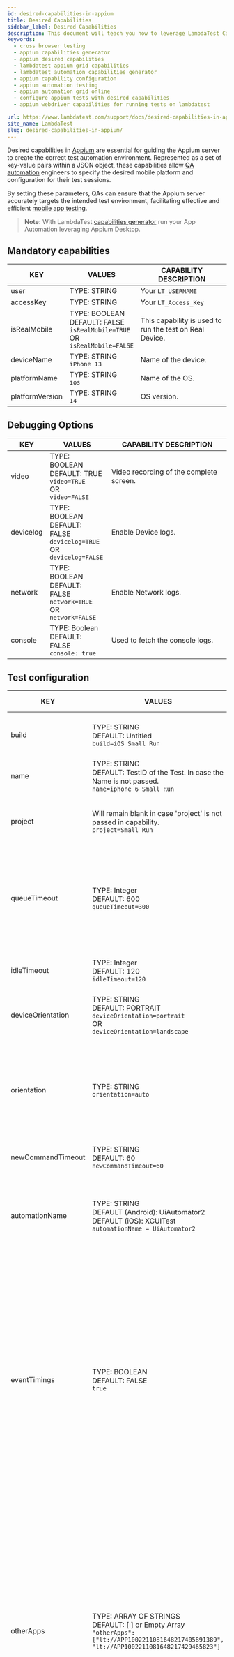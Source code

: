 ```yaml
---
id: desired-capabilities-in-appium
title: Desired Capabilities 
sidebar_label: Desired Capabilities
description: This document will teach you how to leverage LambdaTest Capability Generator to easily for declaring desired capabilities in Appium to run your App Automation leveraging Appium Desktop.
keywords:
  - cross browser testing
  - appium capabilities generator
  - appium desired capabilities
  - lambdatest appium grid capabilities
  - lambdatest automation capabilities generator
  - appium capability configuration
  - appium automation testing
  - appium automation grid online
  - configure appium tests with desired capabilities
  - appium webdriver capabilities for running tests on lambdatest

url: https://www.lambdatest.com/support/docs/desired-capabilities-in-appium/
site_name: LambdaTest
slug: desired-capabilities-in-appium/
---
```


<script type="application/ld+json"
      dangerouslySetInnerHTML={{ __html: JSON.stringify({
       "@context": "https://schema.org",
        "@type": "BreadcrumbList",
        "itemListElement": [{
          "@type": "ListItem",
          "position": 1,
          "name": "Home",
          "item": "https://www.lambdatest.com"
        },{
          "@type": "ListItem",
          "position": 2,
          "name": "Support",
          "item": "https://www.lambdatest.com/support/docs/"
        },{
          "@type": "ListItem",
          "position": 3,
          "name": "Desired Capabilities In appium",
          "item": "https://www.lambdatest.com/support/docs/desired-capabilities-in-appium/"
        }]
      })
    }}
></script>
Desired capabilities in [Appium](https://www.lambdatest.com/appium) are essential for guiding the Appium server to create the correct test automation environment. Represented as a set of key-value pairs within a JSON object, these capabilities allow [QA automation](https://www.lambdatest.com/blog/qa-automation/) engineers to specify the desired mobile platform and configuration for their test sessions. 

By setting these parameters, QAs can ensure that the Appium server accurately targets the intended test environment, facilitating effective and efficient [mobile app testing](https://www.lambdatest.com/mobile-app-testing). 

> **Note:** With LambdaTest [capabilities generator](https://www.lambdatest.com/capabilities-generator/) run your App Automation leveraging Appium Desktop.

<div class="desired-capabilities-page">

## Mandatory capabilities
| KEY | VALUES | CAPABILITY DESCRIPTION |
|-----|------- | ---------------------- |
| user | TYPE: STRING | Your `LT_USERNAME` |
| accessKey | TYPE: STRING | Your `LT_Access_Key`|
| isRealMobile | TYPE: BOOLEAN <br/>DEFAULT: FALSE<br/>`isRealMobile=TRUE` <br/>OR<br/>`isRealMobile=FALSE` | This capability is used to run the test on Real Device. |
| deviceName | TYPE: STRING <br/> `iPhone 13` | Name of the device.
| platformName | TYPE: STRING <br/> `ios` | Name of the OS. |
| platformVersion    | TYPE: STRING <br/> `14` | OS version. |

## Debugging Options
| KEY | VALUES | CAPABILITY DESCRIPTION |
|-----|--------| -----------------------|
| video | TYPE: BOOLEAN <br/> DEFAULT: TRUE <br/> `video=TRUE` <br/> OR <br/> `video=FALSE` | Video recording of the complete screen. |
| devicelog | TYPE: BOOLEAN <br/> DEFAULT: FALSE <br/> `devicelog=TRUE` <br/> OR <br/> `devicelog=FALSE` | Enable Device logs. |
| network | TYPE: BOOLEAN <br/> DEFAULT: FALSE <br/> `network=TRUE` <br/> OR <br/> `network=FALSE` | Enable Network logs. |
| console | TYPE: Boolean<br/> DEFAULT: FALSE <br/>`console: true` | Used to fetch the console logs.|

## Test configuration
| KEY | VALUES | CAPABILITY DESCRIPTION |
|-----|--------| -----------------------|
| build | TYPE: STRING <br/> DEFAULT: Untitled <br/> `build=iOS Small Run` | You can group your tests like a job containing multiple tests. |
| name | TYPE: STRING <br/> DEFAULT: TestID of the Test. In case the Name is not passed. <br/> `name=iphone 6 Small Run` | Name of your test. |
| project | Will remain blank in case 'project' is not passed in capability. <br/> `project=Small Run` | You can group your builds like a project containing multiple jobs. |
| queueTimeout | TYPE: Integer <br/> DEFAULT: 600 <br/> `queueTimeout=300` | This capability can be used to modify the Queue timeout value within a range. queueTimeout Range : 300-900. |
| idleTimeout | TYPE: Integer <br/> DEFAULT: 120 <br/> `idleTimeout=120` | This capability can be used to modify the timeout value. |
| deviceOrientation | TYPE: STRING <br/> DEFAULT: PORTRAIT <br/> `deviceOrientation=portrait` <br/> OR <br/> `deviceOrientation=landscape` | Change the screen orientation of the device. |
| orientation | TYPE: STRING <br/> `orientation=auto` | This capability allows the app or browser to automatically adjust its display based on the physical orientation of the device. |
| newCommandTimeout | TYPE: STRING <br/> DEFAULT: 60 <br/> `newCommandTimeout=60` | | How long (in seconds) Appium will wait for a new command from the client before assuming the client quit and ending the session. |
| automationName | TYPE: STRING <br/> DEFAULT (Android): UiAutomator2 <br/> DEFAULT (iOS): XCUITest <br/> `automationName = UiAutomator2` | Choose which automation engine you'd like to use. <br/> Android - `UiAutomator2`, `Flutter`. <br/> iOS - `XCUITest`, `Flutter`. |
| eventTimings | TYPE: BOOLEAN <br/> DEFAULT: FALSE <br/> `true` | Enable or disable the reporting of the timings for various Appium-internal events (e.g., the start and end of each command, etc.). To enable, use true. The timings are then reported as events property on response to querying the current session. See the event timing docs for the the structure of this response. |
| otherApps | TYPE: ARRAY OF STRINGS <br/> DEFAULT: [ ] or Empty Array <br/> `"otherApps":` <br/> `["lt://APP1002211081648217405891389",` <br/> `"lt://APP1002211081648217429465823"]` | Accepts a list of App URLs returned after uploading an app on the LambdaTest servers. <br/> Conditions to be satisfied:<br/>1. App should also be passed if "otherApps" is passed.<br/> 2. Length of app URL <br/>array &le; 3.<br/>3. At max 3 other apps can be installed.<br/>4. App should not be present inside 'otherApp' array.<br/>5. No duplicates in ‘otherApp’ array. |
| globalHttpProxy | TYPE: BOOLEAN <br/> DEFAULT: FALSE <br/>  globalHttpProxy = true | This is only for Android specific applications and devices. <br/> If the customer’s app requires Proxy to enable Data Transfer that is not possible otherwise, they can reach out to the CS & LT will enable it for them from BE.This is not available for customers directly unless set from BE by LT. |
| region | TYPE: STRING <br/> DEFAULT: Location of the nearest data center <br/> `region = US` | 1. By default, it picks the location of the nearest data center.<br/>2.  If you would like to change the region of the Data Center manually, you can pass this capability.<br/> 3. Currently, only three regions are supported: Europe - "EU", USA - "US" and Asia-Pacific - "AP" |
| waitForIdleTimeout | TYPE: BOOLEAN <br/> `waitForIdleTimeout = 0` | 1. Sets the timeout for waiting for the user interface to go into an idle state before starting a UI Automator action.<br/>2.  It changes the timeout of the configuration in UIAutomator and could help to make interaction speed faster.|
| privateCloud | TYPE: BOOLEAN <br/> DEFAULT: FALSE <br/>`privateCloud: True`| If your organization has opted for Private Cloud, then using this flag will fetch the devices from your Private Cloud. <br/> If your organization has not opted for Private Cloud, your test can fail if this capability is passed.|
| w3c | TYPE: Boolean<br/> DEFAULT: FALSE <br/>`w3c: true` | Appium will use the W3C webdriver protocol when it's set to true.|
| autoLaunch | TYPE: Boolean<br/> DEFAULT: TRUE <br/>`autoLaunch: false`| If the user doesn't pass this, the app will start on boot. Else, it will not open on boot.|

### Android
| KEY | VALUES | CAPABILITY DESCRIPTION |
|-----|--------| -----------------------|
| playStoreLogin | TYPE: STRINGS OF HASHMAP <br/> DEFAULT: FALSE <br/>`"playStoreLogin":`<br/>`{"email":user@gmail.com","password":"ejndfdfs"}` | The capability is used to login to Play Store on Android devices. <br/> Conditions to be specified: <br/>1. The account should not be using any kind 2 factor authentication, otherwise the test can fail. <br/> 2. The account should not require you to login using a trusted device using popup or OTP. <br/> 3. Since we clean the Device after each session, please make sure you are logging into the account during each session.|
| appActivity   | TYPE: String <br/>`com.lambdatest.proverbial/.home`| Launch the activity directly on the device using the App Activity. **Only for Android**.|
| appPackage   | TYPE: String <br/>`com.lambdatest.proverbial`| Launch the app directly on the device using the App Package. **Only for Android**.|

### iOS
| KEY | VALUES | CAPABILITY DESCRIPTION |
|-----|--------| -----------------------|
| resignApp | TYPE: BOOLEAN <br/> DEFAULT: True <br/> `resignApp = true` | 1. By default, if this capability is not passed, your app will be re-signed.<br/> 2. You can pass "false" as a capability to prevent your apps from being re-signed.<br/> 3. This is only for iOS-specific applications and devices |
| bundleId | TYPE: String <br/>`com.whatsapp`| Launch the app directly on the device using the Bundle ID. **Only for iOS**.|
| autoDismissAlerts | TYPE: BOOLEAN <br/> DEFAULT: False <br/> `autoDismissAlerts=TRUE` <br/> OR <br/> `autoDismissAlerts=FALSE` | Appium capability to Dismiss alerts/popups on iOS Devices. |
| autoAcceptAlerts | TYPE: BOOLEAN <br/> DEFAULT: True <br/> `autoAcceptAlerts=TRUE` <br/> OR <br/> `autoAcceptAlerts=FALSE` | Appium capability to Accept alerts/popups on iOS Devices. |
| noReset | TYPE: BOOLEAN <br/> DEFAULT: False <br/>`true` | Don't reset app state before this session. See [here](https://appium.readthedocs.io/en/stable/en/writing-running-appium/other/reset-strategies/) for more details.                                                                                                                               
## Real User conditions
| KEY | VALUES | CAPABILITY DESCRIPTION |
|-----|--------| -----------------------|
| language | TYPE: STRING <br/> `fr` | Language to set for iOS (XCUITest driver only) and Android. |
| locale | TYPE: STRING <br/> `fr_CA, CA` | Locale to set for iOS (XCUITest driver only) and Android. fr_CA format (language code and country name abbreviationfor iOS). CA format (country name abbreviation) for Android.<br/> For more info, [click here.](https://www.lambdatest.com/support/docs/list-of-supported-locales/) |
| disableAnimation | TYPE: BOOLEAN <br/> DEFAULT: False <br/>`disableAnimation = true` | Disable all kinds of animations on the complete device [including all applications] that is running the test.|
| lambdaMaskCommands | TYPE: Array of Strings <br/> DEFAULT: Empty Array <br/>`["setValues", "setCookies", "getCookies"]` | Used to make sure that the values aren't shown on the device. The text could be a Password.|
| timezone | TYPE: String <br/>`timezone=UTC+13:00`<br/>`timezone=UTC-0400` | Used to set the timezone on the device using the UTC Time. <br/>If this capability is not passed, the device will auto update the timezone based on the physical location of the device.|
| geoLocation | TYPE: String <br/>`geoLocation=US`<br/>`geoLocation=FR` | Used to change the geolocation of the device to the location provided. <br/> If this capability is not passed, the device will auto update the Geo Location based on the physical location of the device.|
| enableImageInjection | TYPE: Boolean<br/> DEFAULT: false <br/>`enableImageInjection: true` | Used to enable the Image Injection for the app. <br/>Must send "media" capability along with this capability.|
| media | TYPE: STRING <br/>`media: Path to the image`|Used to provide the media to upload the file to the app for Image Injection. If this capability is not passed, then the no media will be sent to the device. <br/>Must send "enableImageInjection" capability along with this capability.|
location | TYPE: HashMap <br/> <br/> Python example: <br/> `location: {"lat": "28.6235192", "long": "77.3662948"}` <br/> <br/> For examples in other languages, please head over to [Capability Generator](https://www.lambdatest.com/capabilities-generator/)  | Used to change the GPS Geolocation of the device to the location provided. <br/> If this capability is not passed, the device will auto update the Geo Location based on the physical location of the device. <br/> It needs to be passed in a HashMap structure with `lat` & `long` being passed separately. |


## Device configuration
| KEY | VALUES | CAPABILITY DESCRIPTION |
|-----|--------| -----------------------|
| autoGrantPermissions | TYPE: BOOLEAN <br/> `autoGrantPermissions=TRUE` <br/> OR <br/> `autoGrantPermissions=FALSE` | Have Appium automatically determine which permissions your app requires and grant them to the app on install. Defaults to false. If noReset is true, this capability doesn't work.
| proxyUrl  | TYPE: STRING <br/>`proxyUrl: 192.168.1.1:8080`| Used to change the Proxy Address of the device. Data will pass through the specified proxy address. <br/>If this capability is not passed, then there'll be no proxy being added to the device.|

## Network configuration
| KEY | VALUES | CAPABILITY DESCRIPTION |
|-----|--------| -----------------------|
| tunnel | TYPE: BOOLEAN <br/> `tunnel=TRUE` <br/> OR <br/> `tunnel=FALSE` | To test local applications with LambdaTest.|
| tunnelName | TYPE: STRING <br/> `tunnelName=RabbitHole` | Name of the tunnel. |
| dedicatedProxy | TYPE: BOOLEAN <br/> `dedicatedProxy=TRUE` <br/> OR <br/> `dedicatedProxy=FALSE` | Dedicated Proxy. |
| blockDomains | TYPE: Array of Strings <br/> `"blockDomains": ["www.facebook.com", "www.amazon.com"]  ` | It is used to block the mentioned domains on the device.

</div>

> Got any questions?<br/>
> Please reach out at our <span className="doc\_\_lt" onClick={() => window.openLTChatWidget()}>**24x7 Chat Support**</span> or you could also mail us at [support@lambdatest.com](https://support.lambdatest.com/).

<nav aria-label="breadcrumbs">
  <ul className="breadcrumbs">
    <li className="breadcrumbs__item">
      <a className="breadcrumbs__link" target="_self" href="https://www.lambdatest.com">
        Home
      </a>
    </li>
    <li className="breadcrumbs__item">
      <a className="breadcrumbs__link" target="_self" href="https://www.lambdatest.com/support/docs/">
        Support
      </a>
    </li>
    <li className="breadcrumbs__item breadcrumbs__item--active">
      <span className="breadcrumbs__link">
       Desired Capabilities In Appium
      </span>
    </li>
  </ul>
</nav>
